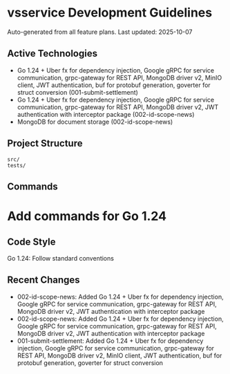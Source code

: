 # vsservice Development Guidelines

Auto-generated from all feature plans. Last updated: 2025-10-07

## Active Technologies
- Go 1.24 + Uber fx for dependency injection, Google gRPC for service communication, grpc-gateway for REST API, MongoDB driver v2, MinIO client, JWT authentication, buf for protobuf generation, goverter for struct conversion (001-submit-settlement)
- Go 1.24 + Uber fx for dependency injection, Google gRPC for service communication, grpc-gateway for REST API, MongoDB driver v2, JWT authentication with interceptor package (002-id-scope-news)
- MongoDB for document storage (002-id-scope-news)

## Project Structure
```
src/
tests/
```

## Commands
# Add commands for Go 1.24

## Code Style
Go 1.24: Follow standard conventions

## Recent Changes
- 002-id-scope-news: Added Go 1.24 + Uber fx for dependency injection, Google gRPC for service communication, grpc-gateway for REST API, MongoDB driver v2, JWT authentication with interceptor package
- 002-id-scope-news: Added Go 1.24 + Uber fx for dependency injection, Google gRPC for service communication, grpc-gateway for REST API, MongoDB driver v2, JWT authentication with interceptor package
- 001-submit-settlement: Added Go 1.24 + Uber fx for dependency injection, Google gRPC for service communication, grpc-gateway for REST API, MongoDB driver v2, MinIO client, JWT authentication, buf for protobuf generation, goverter for struct conversion

<!-- MANUAL ADDITIONS START -->
<!-- MANUAL ADDITIONS END -->
